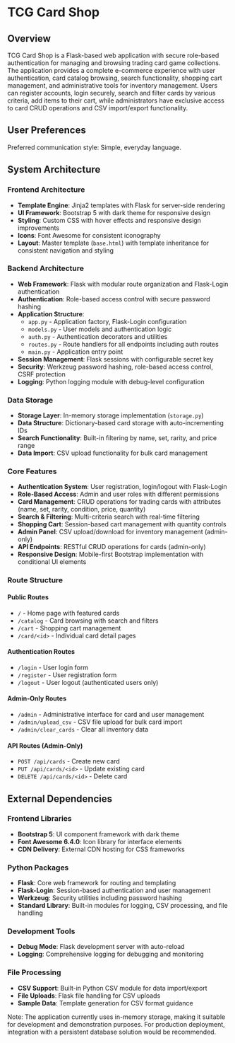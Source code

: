 # TCG Card Shop

## Overview

TCG Card Shop is a Flask-based web application with secure role-based authentication for managing and browsing trading card game collections. The application provides a complete e-commerce experience with user authentication, card catalog browsing, search functionality, shopping cart management, and administrative tools for inventory management. Users can register accounts, login securely, search and filter cards by various criteria, add items to their cart, while administrators have exclusive access to card CRUD operations and CSV import/export functionality.

## User Preferences

Preferred communication style: Simple, everyday language.

## System Architecture

### Frontend Architecture
- **Template Engine**: Jinja2 templates with Flask for server-side rendering
- **UI Framework**: Bootstrap 5 with dark theme for responsive design
- **Styling**: Custom CSS with hover effects and responsive design improvements
- **Icons**: Font Awesome for consistent iconography
- **Layout**: Master template (`base.html`) with template inheritance for consistent navigation and styling

### Backend Architecture
- **Web Framework**: Flask with modular route organization and Flask-Login authentication
- **Authentication**: Role-based access control with secure password hashing
- **Application Structure**: 
  - `app.py` - Application factory, Flask-Login configuration
  - `models.py` - User models and authentication logic
  - `auth.py` - Authentication decorators and utilities
  - `routes.py` - Route handlers for all endpoints including auth routes
  - `main.py` - Application entry point
- **Session Management**: Flask sessions with configurable secret key
- **Security**: Werkzeug password hashing, role-based access control, CSRF protection
- **Logging**: Python logging module with debug-level configuration

### Data Storage
- **Storage Layer**: In-memory storage implementation (`storage.py`)
- **Data Structure**: Dictionary-based card storage with auto-incrementing IDs
- **Search Functionality**: Built-in filtering by name, set, rarity, and price range
- **Data Import**: CSV upload functionality for bulk card management

### Core Features
- **Authentication System**: User registration, login/logout with Flask-Login
- **Role-Based Access**: Admin and user roles with different permissions
- **Card Management**: CRUD operations for trading cards with attributes (name, set, rarity, condition, price, quantity)
- **Search & Filtering**: Multi-criteria search with real-time filtering
- **Shopping Cart**: Session-based cart management with quantity controls
- **Admin Panel**: CSV upload/download for inventory management (admin-only)
- **API Endpoints**: RESTful CRUD operations for cards (admin-only)
- **Responsive Design**: Mobile-first Bootstrap implementation with conditional UI elements

### Route Structure
#### Public Routes
- `/` - Home page with featured cards
- `/catalog` - Card browsing with search and filters
- `/cart` - Shopping cart management
- `/card/<id>` - Individual card detail pages

#### Authentication Routes  
- `/login` - User login form
- `/register` - User registration form
- `/logout` - User logout (authenticated users only)

#### Admin-Only Routes
- `/admin` - Administrative interface for card and user management
- `/admin/upload_csv` - CSV file upload for bulk card import
- `/admin/clear_cards` - Clear all inventory data

#### API Routes (Admin-Only)
- `POST /api/cards` - Create new card
- `PUT /api/cards/<id>` - Update existing card  
- `DELETE /api/cards/<id>` - Delete card

## External Dependencies

### Frontend Libraries
- **Bootstrap 5**: UI component framework with dark theme
- **Font Awesome 6.4.0**: Icon library for interface elements
- **CDN Delivery**: External CDN hosting for CSS frameworks

### Python Packages
- **Flask**: Core web framework for routing and templating
- **Flask-Login**: Session-based authentication and user management
- **Werkzeug**: Security utilities including password hashing
- **Standard Library**: Built-in modules for logging, CSV processing, and file handling

### Development Tools
- **Debug Mode**: Flask development server with auto-reload
- **Logging**: Comprehensive logging for debugging and monitoring

### File Processing
- **CSV Support**: Built-in Python CSV module for data import/export
- **File Uploads**: Flask file handling for CSV uploads
- **Sample Data**: Template generation for CSV format guidance

Note: The application currently uses in-memory storage, making it suitable for development and demonstration purposes. For production deployment, integration with a persistent database solution would be recommended.